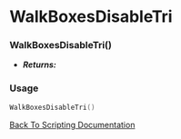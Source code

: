 # WalkBoxesDisableTri

### WalkBoxesDisableTri()
- ***Returns:*** 

### Usage

```Lua
WalkBoxesDisableTri()
```


[Back To Scripting Documentation](../README.md)
